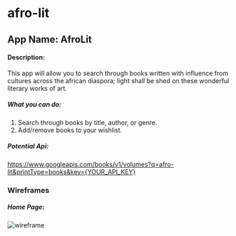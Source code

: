 # afro-lit

## App Name: AfroLit

#### Description:

This app will allow you to search through books written with influence from cultures across the african diaspora; light shall be shed on these wonderful literary works of art.

##### What you can do:
1. Search through books by title, author, or genre.
2. Add/remove books to your wishlist.

##### Potential Api:
https://www.googleapis.com/books/v1/volumes?q=afro-lit&printType=books&key={YOUR_API_KEY}

### Wireframes

##### Home Page:
![wireframe](https://media.git.generalassemb.ly/user/19645/files/ee1ca200-62b4-11e9-9693-893fb27dbf61)



